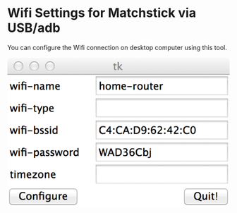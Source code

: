 Wifi Settings for Matchstick via USB/adb
========

You can configure the Wifi connection on desktop computer using this tool.

[![Figure 1](./assets/screenshot.png)](./assets/screenshot.png)
